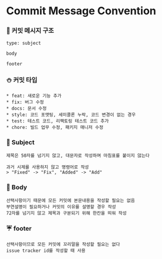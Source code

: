 # Commit Message Convention
### :tiger: 커밋 메시지 구조
```
type: subject

body

footer
```
### :snowman: 커밋 타입
```
* feat: 새로운 기능 추가
* fix: 버그 수정
* docs: 문서 수정
* style: 코드 포맷팅, 세미콜론 누락, 코드 변경이 없는 경우
* test: 테스트 코드, 리팩토링 테스트 코드 추가
* chore: 빌드 업무 수정, 패키지 매니저 수정
```
### :frog: Subject
```
제목은 50자를 넘기지 않고, 대문자로 작성하며 마침표를 붙이지 않는다

과거 시제를 사용하지 않고 명령어로 작성
> "Fixed" -> "Fix", "Added" -> "Add"
```
### :panda_face: Body
```
선택사항이기 때문에 모든 커밋에 본문내용을 작성할 필요는 없음
부연설명이 필요하거나 커밋의 이유를 설명할 경우 작성
72자를 넘기지 않고 제목과 구분되기 위해 한칸을 띄워 작성
```
### :umbrella: footer
```
선택사항이므로 모든 커밋에 꼬리말을 작성할 필요는 없다
issue tracker id를 작성할 때 사용
```
